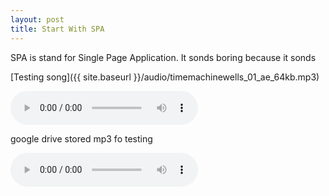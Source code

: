 ```yaml
---
layout: post
title: Start With SPA
---
```


SPA is stand for Single Page Application. It sonds boring because it sonds 

[Testing song]({{ site.baseurl }}/audio/timemachinewells_01_ae_64kb.mp3)

<audio src="{{ site.baseurl }}/audio/timemachinewells_01_ae_64kb.mp3" controls preload>testing song</audio>

google drive stored mp3 fo testing

<audio src="https://cors-anywhere.herokuapp.com/https://drive.google.com/file/d/1Pn_8pPx1M4Kg8GN9lEGu_MgNNjv-8fiH.mp3" controls preload>google drive testing</audio>